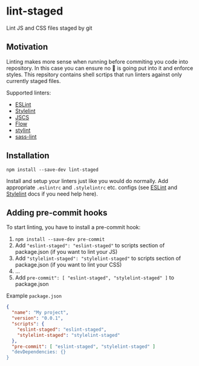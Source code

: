 # lint-staged

Lint JS and CSS files staged by git

## Motivation

Linting makes more sense when running before commiting you code into repository. In this case you can ensure no :poop: is going put into it and enforce styles. This repsitory contains shell scrtips that run linters against only currently staged files.

Supported linters:

* [ESLint](http://eslint.org) 
* [Stylelint](http://stylelint.io/)
* [JSCS](http://jscs.info/)
* [Flow](http://flowtype.org/)
* [stylint](https://github.com/rossPatton/stylint)
* [sass-lint](https://github.com/sasstools/sass-lint)

## Installation

`npm install --save-dev lint-staged`

Install and setup your linters just like you would do normally. Add appropriate `.eslintrc` and `.stylelintrc` etc. configs (see [ESLint](http://eslint.org) and [Stylelint](http://stylelint.io/) docs if you need help here).

## Adding pre-commit hooks

To start linting, you have to install a pre-commit hook:

1. `npm install --save-dev pre-commit`
1. Add `"eslint-staged": "eslint-staged"` to scripts section of package.json (if you want to lint your JS)
1. Add `"stylelint-staged": "stylelint-staged"` to scripts section of package.json (if you want to lint your CSS)
1. ...
1. Add `pre-commit": [ "eslint-staged", "stylelint-staged" ]` to package.json

Example `package.json`

```json
{
  "name": "My project",
  "version": "0.0.1",
  "scripts": {
    "eslint-staged": "eslint-staged",
    "stylelint-staged": "stylelint-staged"
  },
  "pre-commit": [ "eslint-staged", "stylelint-staged" ]
  "devDependencies: {}
}
```
